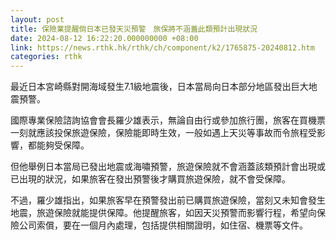 ```yaml
---
layout: post
title: 保險業提醒倘日本已發天災預警　旅保將不涵蓋此類預計出現狀況
date: 2024-08-12 16:22:20.000000000 +08:00
link: https://news.rthk.hk/rthk/ch/component/k2/1765875-20240812.htm
categories: rthk
---
```


最近日本宮崎縣對開海域發生7.1級地震後，日本當局向日本部分地區發出巨大地震預警。

國際專業保險諮詢協會會長羅少雄表示，無論自由行或參加旅行團，旅客在買機票一刻就應該投保旅遊保險，保險能即時生效，一般如遇上天災等事故而令旅程受影響，都能夠受保障。

但他舉例日本當局已發出地震或海嘯預警，旅遊保險就不會涵蓋該類預計會出現或已出現的狀況，如果旅客在發出預警後才購買旅遊保險，就不會受保障。

不過，羅少雄指出，如果旅客早在預警發出前已購買旅遊保險，當刻又未知會發生地震，旅遊保險就能提供保障。他提醒旅客，如因天災預警而影響行程，希望向保險公司索償，要在一個月內處理，包括提供相關證明，如住宿、機票等文件。
